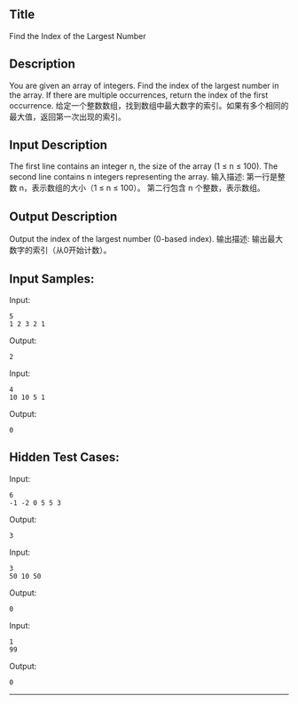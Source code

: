 ## Title
Find the Index of the Largest Number

## Description
You are given an array of integers. Find the index of the largest number in the array. If there are multiple occurrences, return the index of the first occurrence.
给定一个整数数组，找到数组中最大数字的索引。如果有多个相同的最大值，返回第一次出现的索引。

## Input Description
The first line contains an integer n, the size of the array (1 ≤ n ≤ 100).
The second line contains n integers representing the array.
输入描述:
第一行是整数 n，表示数组的大小（1 ≤ n ≤ 100）。
第二行包含 n 个整数，表示数组。

## Output Description
Output the index of the largest number (0-based index).
输出描述:
输出最大数字的索引（从0开始计数）。


## **Input Samples:**  
Input:  
```
5  
1 2 3 2 1  
```  
Output:  
```
2  
```  

Input:  
```
4  
10 10 5 1  
```  
Output:  
```
0  
```  

## **Hidden Test Cases:**  
Input:  
```
6  
-1 -2 0 5 5 3  
```  
Output:  
```
3  
```  

Input:  
```
3  
50 10 50  
```  
Output:  
```
0  
```  

Input:  
```
1  
99  
```  
Output:  
```
0  
```  

---

